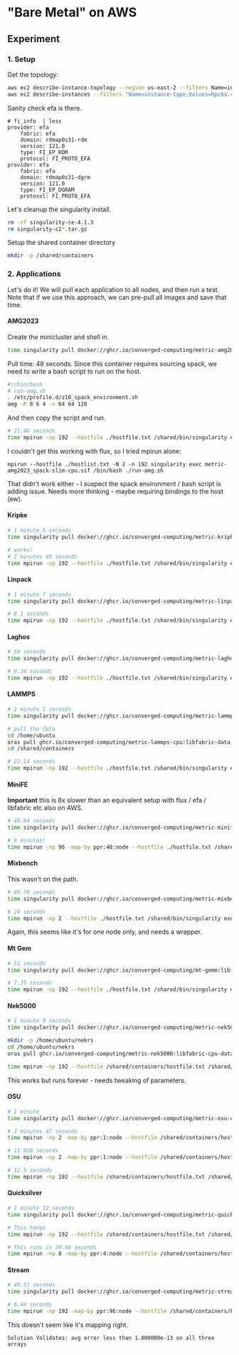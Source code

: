 # "Bare Metal" on AWS

## Experiment

### 1. Setup

Get the topology:

```bash
aws ec2 describe-instance-topology --region us-east-2 --filters Name=instance-type,Values=hpc6a.48xlarge > topology-2.json
aws ec2 describe-instances --filters "Name=instance-type,Values=hpc6a.48xlarge" --region us-east-1 > instances-2.json
```

Sanity check efa is there.

```
# fi_info  | less
provider: efa
    fabric: efa
    domain: rdmap0s31-rdm
    version: 121.0
    type: FI_EP_RDM
    protocol: FI_PROTO_EFA
provider: efa
    fabric: efa
    domain: rdmap0s31-dgrm
    version: 121.0
    type: FI_EP_DGRAM
    protocol: FI_PROTO_EFA
```

Let's cleanup the singularity install.

```bash
rm -rf singularity-ce-4.1.3
rm singularity-c2*.tar.gz
```

Setup the shared container directory

```bash
mkdir -p /shared/containers
```

### 2. Applications

Let's do it! We will pull each application to all nodes, and then run a test.
Note that if we use this approach, we can pre-pull all images and save that time.

#### AMG2023

Create the minicluster and shell in.

```bash
time singularity pull docker://ghcr.io/converged-computing/metric-amg2023:spack-slim-cpu
```

Pull time: 48 seconds.
Since this container requires sourcing spack, we need to write a bash script to run on the host.

```bash
#!/bin/bash
# run-amg.sh
. /etc/profile.d/z10_spack_environment.sh
amg -P 8 6 4 -n 64 64 128
```
And then copy the script and run.

```bash
# 21.46 seconds
time mpirun -np 192 --hostfile ./hostfile.txt /shared/bin/singularity exec /shared/containers/metric-amg2023_spack-slim-cpu.sif /bin/bash ./run_amg.sh
```

I couldn't get this working with flux, so I tried mpirun alone:

```
mpirun --hostfile ./hostlist.txt -N 2 -n 192 singularity exec metric-amg2023_spack-slim-cpu.sif /bin/bash ./run-amg.sh
```
That didn't work either - I suspect the spack environment / bash script is adding issue. Needs more thinking - maybe requiring bindings to the host (ew).


#### Kripke

```bash
# 1 minute 5 seconds
time singularity pull docker://ghcr.io/converged-computing/metric-kripke-cpu:libfabric

# works!
# 2 minutes 49 seconds
time mpirun -np 192 --hostfile ./hostfile.txt /shared/bin/singularity exec /shared/containers/metric-kripke-cpu_libfabric.sif kripke --layout GDZ --dset 8 --zones 96,96,96 --gset 16 --groups 64 --niter 10 --legendre 9 --quad 8 --procs 4,6,8
```

#### Linpack

```bash
# 1 minute 7 seconds
time singularity pull docker://ghcr.io/converged-computing/metric-linpack-cpu:libfabric

# 8.1 seconds
time mpirun -np 192 --hostfile ./hostfile.txt /shared/bin/singularity exec --pwd /opt/hpl/hpl-2.3/testing/ptest/ /shared/containers/metric-linpack-cpu_libfabric.sif xhpl
```

#### Laghos

```bash
# 54 seconds
time singularity pull docker://ghcr.io/converged-computing/metric-laghos:libfabric-cpu

# 9.34 seconds
time mpirun -np 192 --hostfile ./hostfile.txt /shared/bin/singularity exec --pwd /opt/laghos metric-laghos_libfabric-cpu.sif /opt/laghos/laghos -p 1 -m ./data/cube01_hex.mesh -rs 2 -tf 0.6 -pa -cfl 0.08 --max-steps 20
```

#### LAMMPS

```bash
# 1 minute 1 seconds
time singularity pull docker://ghcr.io/converged-computing/metric-lammps-cpu:libfabric

# pull the data
cd /home/ubuntu
oras pull ghcr.io/converged-computing/metric-lammps-cpu:libfabric-data
cd /shared/containers

# 22.14 seconds
time mpirun -np 192 --hostfile ./hostfile.txt /shared/bin/singularity exec --pwd /home/ubuntu/common /shared/containers/metric-lammps-cpu_libfabric.sif  lmp -in in.snap.test -var snapdir 2J8_W.SNAP -v x 228 -v y 228 -v z 228 -var nsteps 20000
```

#### MiniFE

**Important** this is 8x slower than an equivalent setup with flux / efa / libfabric etc also on AWS.

```bash
# 49.84 seconds
time singularity pull docker://ghcr.io/converged-computing/metric-minife:libfabric-cpu

# 8 minutes!
time mpirun -np 96 -map-by ppr:48:node --hostfile ./hostfile.txt /shared/bin/singularity exec /shared/containers/metric-minife_libfabric-cpu.sif miniFE.x nx=620 ny=620 nz=620 num_devices=4 use_locking=1 elem_group_size=2 use_elem_mat_fields=10 verify_solution=0
```

#### Mixbench

This wasn't on the path.

```bash
# 49.78 seconds
time singularity pull docker://ghcr.io/converged-computing/metric-mixbench:libfabric-cpu

# 24 seconds
time mpirun -np 2 --hostfile ./hostfile.txt /shared/bin/singularity exec /shared/containers/metric-mixbench_libfabric-cpu.sif mixbench-cpu
```

Again, this seems like it's for one node only, and needs a wrapper.

#### Mt Gem

```bash
# 51 seconds
time singularity pull docker://ghcr.io/converged-computing/mt-gemm:libfabric-cpu

# 7.35 seconds
time mpirun -np 192 --hostfile ./hostfile.txt /shared/bin/singularity exec /shared/containers/mt-gemm_libfabric-cpu.sif /opt/dense_linear_algebra/gemm/mpi/build/1_dense_gemm_mpi
```

#### Nek5000

```bash
# 1 minute 9 seconds
time singularity pull docker://ghcr.io/converged-computing/metric-nek5000:libfabric-cpu

mkdir -p /home/ubuntu/nekrs
cd /home/ubuntu/nekrs
oras pull ghcr.io/converged-computing/metric-nek5000:libfabric-cpu-data

time mpirun -np 192 --hostfile /shared/containers/hostfile.txt /shared/bin/singularity exec --pwd /home/ubuntu/nekrs/turbPipe /shared/containers/metric-nek5000_libfabric-cpu.sif nekrs --setup /home/ubuntu/nekrs/turbPipe/turbPipe.par
```

This works but runs forever - needs tweaking of parameters.

#### OSU

```bash
# 1 minute
time singularity pull docker://ghcr.io/converged-computing/metric-osu-cpu:libfabric

# 3 minutes 47 seconds
time mpirun -np 2 -map-by ppr:1:node --hostfile /shared/containers/hostfile.txt /shared/bin/singularity exec /shared/containers/metric-osu-cpu_libfabric.sif /opt/osu-benchmark/build.openmpi/mpi/pt2pt/osu_bw

# 11.928 seconds
time mpirun -np 2 -map-by ppr:1:node --hostfile /shared/containers/hostfile.txt /shared/bin/singularity exec /shared/containers/metric-osu-cpu_libfabric.sif /opt/osu-benchmark/build.openmpi/mpi/pt2pt/osu_latency

# 12.5 seconds
time mpirun -np 192 --hostfile /shared/containers/hostfile.txt /shared/bin/singularity exec /shared/containers/metric-osu-cpu_libfabric.sif /opt/osu-benchmark/build.openmpi/mpi/collective/osu_allreduce
```

#### Quicksilver

```bash
# 1 minute 12 seconds
time singularity pull docker://ghcr.io/converged-computing/metric-quicksilver-cpu:libfabric

# This hangs
time mpirun -np 192 --hostfile /shared/containers/hostfile.txt /shared/bin/singularity exec /shared/containers/metric-quicksilver-cpu_libfabric.sif qs --inputFile /opt/quicksilver/Examples/CORAL2_Benchmark/Problem1/Coral2_P1.inp

# This runs in 34.48 seconds
time mpirun -np 8 -map-by ppr:4:node --hostfile /shared/containers/hostfile.txt /shared/bin/singularity exec /shared/containers/metric-quicksilver-cpu_libfabric.sif qs --inputFile /opt/quicksilver/Examples/CORAL2_Benchmark/Problem1/Coral2_P1.inp
```

#### Stream

```bash
# 49.51 seconds
time singularity pull docker://ghcr.io/converged-computing/metric-stream:libfabric-cpu

# 6.44 seconds
time mpirun -np 192 -map-by ppr:96:node --hostfile /shared/containers/hostfile.txt /shared/bin/singularity exec /shared/containers/metric-stream_libfabric-cpu.sif stream_c.exe
```

This doesn't seem like it's mapping right.

```
Solution Validates: avg error less than 1.000000e-13 on all three arrays
```

